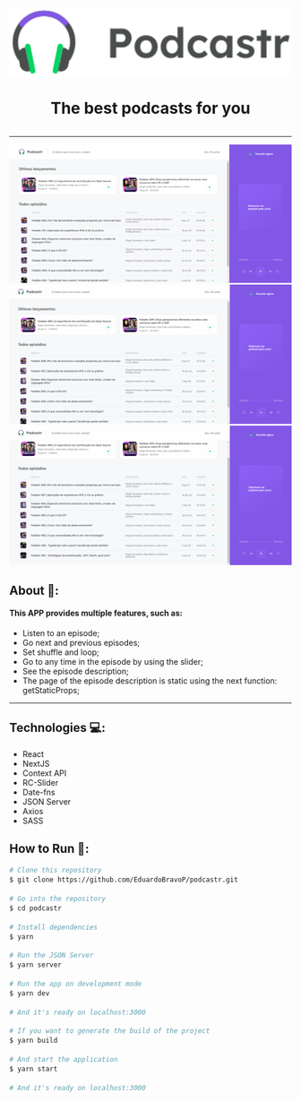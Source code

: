 <div style="display: flex; flex-direction: column;">
  <img align="center" src="./public/logo.svg" alt="podcastr">
  <h1 align="center">The best podcasts for you</h1>
  <hr />
</div>

<img src="./public/captura1.png" alt="podcastr">
<img src="./public/record1.gif" alt="podcastr">
<img src="./public/record2.gif" alt="podcastr">

## About 🔎:
#### This APP provides multiple features, such as:
- Listen to an episode;
- Go next and previous episodes;
- Set shuffle and loop;
- Go to any time in the episode by using the slider;
- See the episode description;
- The page of the episode description is static using the next function: getStaticProps;
<hr />

## Technologies 💻:
- React
- NextJS
- Context API
- RC-Slider
- Date-fns
- JSON Server
- Axios
- SASS

## How to Run 🚀:
```bash
# Clone this repository
$ git clone https://github.com/EduardoBravoP/podcastr.git

# Go into the repository
$ cd podcastr

# Install dependencies
$ yarn

# Run the JSON Server
$ yarn server

# Run the app on development mode
$ yarn dev

# And it's ready on localhost:3000

# If you want to generate the build of the project
$ yarn build

# And start the application
$ yarn start

# And it's ready on localhost:3000
```